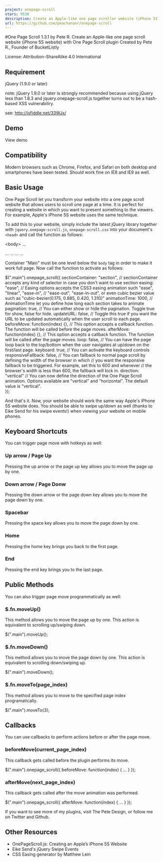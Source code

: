 ```yaml
---
project: onepage-scroll
stars: 9536
description: Create an Apple-like one page scroller website (iPhone 5S website) with One Page Scroll plugin
url: https://github.com/peachananr/onepage-scroll
---
```


#One Page Scroll 1.3.1 by Pete R. Create an Apple-like one page scroll website (iPhone 5S website) with One Page Scroll plugin Created by Pete R., Founder of BucketListly

License: Attribution-ShareAlike 4.0 International

Requirement
-----------

jQuery (1.9.0 or later)

note: jQuery 1.9.0 or later is strongly recommended because using jQuery less than 1.8.3 and jquery.onepage-scroll.js together turns out to be a hash-based XSS vulnerabiliry.

see: http://jsfiddle.net/33WJx/

Demo
----

View demo

Compatibility
-------------

Modern browsers such as Chrome, Firefox, and Safari on both desktop and smartphones have been tested. Should work fine on IE8 and IE9 as well.

Basic Usage
-----------

One Page Scroll let you transform your website into a one page scroll website that allows users to scroll one page at a time. It is perfect for creating a website in which you want to present something to the viewers. For example, Apple's iPhone 5S website uses the same technique.

To add this to your website, simply include the latest jQuery library together with `jquery.onepage-scroll.js`, `onepage-scroll.css` into your document's `<head>` and call the function as follows:

<body\>
  ...
  <div class\="main"\>
    <section\>...</section\>
    <section\>...</section\>
    ...
  </div\>
  ...
</body\>

Container "Main" must be one level below the `body` tag in order to make it work full page. Now call the function to activate as follows:

$(".main").onepage\_scroll({
   sectionContainer: "section",     // sectionContainer accepts any kind of selector in case you don't want to use section
   easing: "ease",                  // Easing options accepts the CSS3 easing animation such "ease", "linear", "ease-in",
                                    // "ease-out", "ease-in-out", or even cubic bezier value such as "cubic-bezier(0.175, 0.885, 0.420, 1.310)"
   animationTime: 1000,             // AnimationTime let you define how long each section takes to animate
   pagination: true,                // You can either show or hide the pagination. Toggle true for show, false for hide.
   updateURL: false,                // Toggle this true if you want the URL to be updated automatically when the user scroll to each page.
   beforeMove: function(index) {},  // This option accepts a callback function. The function will be called before the page moves.
   afterMove: function(index) {},   // This option accepts a callback function. The function will be called after the page moves.
   loop: false,                     // You can have the page loop back to the top/bottom when the user navigates at up/down on the first/last page.
   keyboard: true,                  // You can activate the keyboard controls
   responsiveFallback: false,        // You can fallback to normal page scroll by defining the width of the browser in which
                                    // you want the responsive fallback to be triggered. For example, set this to 600 and whenever
                                    // the browser's width is less than 600, the fallback will kick in.
   direction: "vertical"            // You can now define the direction of the One Page Scroll animation. Options available are "vertical" and "horizontal". The default value is "vertical".  
});

And that's it. Now, your website should work the same way Apple's iPhone 5S website does. You should be able to swipe up/down as well (thanks to Eike Send for his swipe events!) when viewing your website on mobile phones.

Keyboard Shortcuts
------------------

You can trigger page move with hotkeys as well:

### Up arrow / Page Up

Pressing the up arrow or the page up key allows you to move the page up by one.

### Down arrow / Page Donw

Pressing the down arrow or the page down key allows you to move the page down by one.

### Spacebar

Pressing the space key allows you to move the page down by one.

### Home

Pressing the home key brings you back to the first page.

### End

Pressing the end key brings you to the last page.

Public Methods
--------------

You can also trigger page move programmatically as well:

### $.fn.moveUp()

This method allows you to move the page up by one. This action is equivalent to scrolling up/swiping down.

  $(".main").moveUp();

### $.fn.moveDown()

This method allows you to move the page down by one. This action is equivalent to scrolling down/swiping up.

  $(".main").moveDown();

### $.fn.moveTo(page\_index)

This method allows you to move to the specified page index programatically.

  $(".main").moveTo(3);

Callbacks
---------

You can use callbacks to perform actions before or after the page move.

### beforeMove(current\_page\_index)

This callback gets called before the plugin performs its move.

  $(".main").onepage\_scroll({
    beforeMove: function(index) {
      ...
    }
  });

### afterMove(next\_page\_index)

This callback gets called after the move animation was performed.

  $(".main").onepage\_scroll({
    afterMove: function(index) {
      ...
    }
  });

If you want to see more of my plugins, visit The Pete Design, or follow me on Twitter and Github.

Other Resources
---------------

-   OnePageScroll.js: Creating an Apple’s iPhone 5S Website
-   Eike Send's jQuery Swipe Events
-   CSS Easing generator by Matthew Lein
